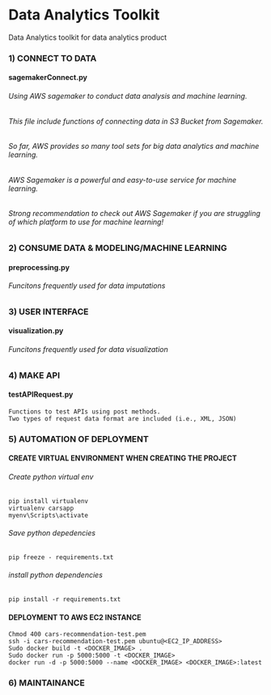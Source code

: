 # Data Analytics Toolkit
Data Analytics toolkit for data analytics product

### 1) CONNECT TO DATA
#### sagemakerConnect.py
###### Using AWS sagemaker to conduct data analysis and machine learning.<br /> 
###### This file include functions of connecting data in S3 Bucket from Sagemaker. <br /> 
###### So far, AWS provides so many tool sets for big data analytics and machine learning.  <br /> 
###### AWS Sagemaker is a powerful and easy-to-use service for machine learning.  <br /> 
###### Strong recommendation to check out AWS Sagemaker if you are struggling of which platform to use for machine learning! <br /> 

### 2) CONSUME DATA & MODELING/MACHINE LEARNING
#### preprocessing.py
###### Funcitons frequently used for data imputations


### 3) USER INTERFACE
#### visualization.py
###### Funcitons frequently used for data visualization


### 4) MAKE API
#### testAPIRequest.py
`Functions to test APIs using post methods. `<br /> 
`Two types of request data format are included (i.e., XML, JSON)`


### 5) AUTOMATION OF DEPLOYMENT
#### CREATE VIRTUAL ENVIRONMENT WHEN CREATING THE PROJECT
###### Create python virtual env
`pip install virtualenv`<br /> 
`virtualenv carsapp`<br /> 
`myenv\Scripts\activate`<br /> 

###### Save python depedencies
`pip freeze - requirements.txt`

###### install python dependencies
`pip install -r requirements.txt`

#### DEPLOYMENT TO AWS EC2 INSTANCE
`Chmod 400 cars-recommendation-test.pem `<br /> 
`ssh -i cars-recommendation-test.pem ubuntu@<EC2_IP_ADDRESS> `<br /> 
`Sudo docker build -t <DOCKER_IMAGE> .`<br /> 
`Sudo docker run -p 5000:5000 -t <DOCKER_IMAGE>`<br /> 
`docker run -d -p 5000:5000 --name <DOCKER_IMAGE> <DOCKER_IMAGE>:latest`<br /> 


### 6) MAINTAINANCE 

